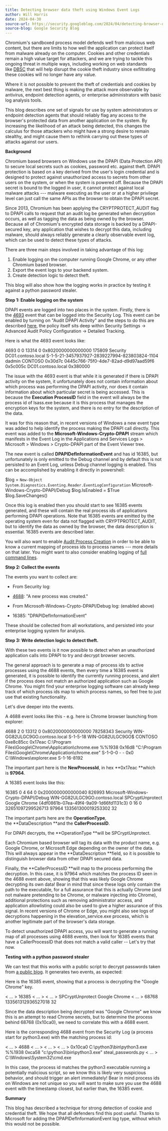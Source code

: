 ```yaml
---
title: Detecting browser data theft using Windows Event Logs
author: Will Harris
date: 2024-04-30
source-url: https://security.googleblog.com/2024/04/detecting-browser-data-theft-using.html
source-blog: Google Security Blog
---
```


Chromium's sandboxed process model defends well from malicious web content, but there are limits to how well the application can protect itself from malware already on the computer. Cookies and other credentials remain a high value target for attackers, and we are trying to tackle this ongoing threat in multiple ways, including working on web standards like [DBSC](https://blog.chromium.org/2024/04/fighting-cookie-theft-using-device.html) that will help disrupt the cookie theft industry since exfiltrating these cookies will no longer have any value.

Where it is not possible to prevent the theft of credentials and cookies by malware, the next best thing is making the attack more observable by antivirus, endpoint detection agents, or enterprise administrators with basic log analysis tools.

This blog describes one set of signals for use by system administrators or endpoint detection agents that should reliably flag any access to the browser's protected data from another application on the system. By increasing the likelihood of an attack being detected, this changes the calculus for those attackers who might have a strong desire to remain stealthy, and might cause them to rethink carrying out these types of attacks against our users.

**Background**

Chromium based browsers on Windows use the DPAPI (Data Protection API) to secure local secrets such as cookies, password etc. against theft. DPAPI protection is based on a key derived from the user's login credential and is designed to protect against unauthorized access to secrets from other users on the system, or when the system is powered off. Because the DPAPI secret is bound to the logged in user, it cannot protect against local malware attacks --- malware executing as the user or at a higher privilege level can just call the same APIs as the browser to obtain the DPAPI secret.

Since 2013, Chromium has been applying the CRYPTPROTECT_AUDIT flag to DPAPI calls to request that an audit log be generated when decryption occurs, as well as tagging the data as being owned by the browser. Because all of Chromium's encrypted data storage is backed by a DPAPI-secured key, any application that wishes to decrypt this data, including malware, should always reliably generate a clearly observable event log, which can be used to detect these types of attacks.

There are three main steps involved in taking advantage of this log:

1.  Enable logging on the computer running Google Chrome, or any other Chromium based browser.
2.  Export the event logs to your backend system.
3.  Create detection logic to detect theft.

This blog will also show how the logging works in practice by testing it against a python password stealer.

**Step 1: Enable logging on the system**

DPAPI events are logged into two places in the system. Firstly, there is the [4693](https://learn.microsoft.com/en-us/previous-versions/windows/it-pro/windows-10/security/threat-protection/auditing/event-4693) event that can be logged into the Security Log. This event can be enabled by turning on "Audit DPAPI Activity" and the steps to do this are described [here](https://learn.microsoft.com/en-us/previous-versions/windows/it-pro/windows-10/security/threat-protection/auditing/audit-dpapi-activity), the policy itself sits deep within Security Settings -> Advanced Audit Policy Configuration -> Detailed Tracking.

Here is what the 4693 event looks like:

<Event xmlns="http://schemas.microsoft.com/win/2004/08/events/event"> <System> <Provider Name="Microsoft-Windows-Security-Auditing" Guid="{...}" /> <EventID>4693</EventID> <Version>0</Version> <Level>0</Level> <Task>13314</Task> <Opcode>0</Opcode> <Keywords>0x8020000000000000</Keywords> <TimeCreated SystemTime="2015-08-22T06:25:14.589407700Z" /> <EventRecordID>175809</EventRecordID> <Correlation /> <Execution ProcessID="520" ThreadID="1340" /> <Channel>Security</Channel> <Computer>DC01.contoso.local</Computer> <Security /> </System> <EventData> <Data Name="SubjectUserSid">S-1-5-21-3457937927-2839227994-823803824-1104</Data> <Data Name="SubjectUserName">dadmin</Data> <Data Name="SubjectDomainName">CONTOSO</Data> <Data Name="SubjectLogonId">0x30d7c</Data> <Data Name="MasterKeyId">0445c766-75f0-4de7-82ad-d9d97aad59f6</Data> <Data Name="RecoveryReason">0x5c005c</Data> <Data Name="RecoveryServer">DC01.contoso.local</Data> <Data Name="RecoveryKeyId" /> <Data Name="FailureId">0x380000</Data> </EventData> </Event>

The issue with the 4693 event is that while it is generated if there is DPAPI activity on the system, it unfortunately does not contain information about which process was performing the DPAPI activity, nor does it contain information about which particular secret is being accessed. This is because the **Execution ProcessID** field in the event will always be the process id of lsass.exe because it is this process that manages the encryption keys for the system, and there is no entry for the description of the data.

It was for this reason that, in recent versions of Windows a new event type was added to help identify the process making the DPAPI call directly. This event was added to the **Microsoft-Windows-Crypto-DPAPI** stream which manifests in the Event Log in the Applications and Services Logs > Microsoft > Windows > Crypto-DPAPI part of the Event Viewer tree.

The new event is called **DPAPIDefInformationEvent** and has id 16385, but unfortunately is only emitted to the Debug channel and by default this is not persisted to an Event Log, unless Debug channel logging is enabled. This can be accomplished by enabling it directly in powershell:

$log = ` New-Object System.Diagnostics.Eventing.Reader.EventLogConfiguration ` Microsoft-Windows-Crypto-DPAPI/Debug $log.IsEnabled = $True $log.SaveChanges()

Once this log is enabled then you should start to see 16385 events generated, and these will contain the real process ids of applications performing DPAPI operations. Note that 16385 events are emitted by the operating system even for data not flagged with CRYPTPROTECT_AUDIT, but to identify the data as owned by the browser, the data description is essential. 16385 events are described later.

You will also want to enable [Audit Process Creation](https://learn.microsoft.com/en-us/previous-versions/windows/it-pro/windows-10/security/threat-protection/auditing/audit-process-creation) in order to be able to know a current mapping of process ids to process names --- more details on that later. You might want to also consider enabling logging of [full command lines](https://learn.microsoft.com/en-gb/windows-server/identity/ad-ds/manage/component-updates/command-line-process-auditing).

**Step 2: Collect the events**

The events you want to collect are:

-   From Security log:

-   [4688](https://learn.microsoft.com/en-us/previous-versions/windows/it-pro/windows-10/security/threat-protection/auditing/event-4688): "A new process was created."

-   From Microsoft-Windows-Crypto-DPAPI/Debug log: (enabled above)

-   16385: "DPAPIDefInformationEvent"

These should be collected from all workstations, and persisted into your enterprise logging system for analysis.

**Step 3: Write detection logic to detect theft.**

With these two events is it now possible to detect when an unauthorized application calls into DPAPI to try and decrypt browser secrets.

The general approach is to generate a map of process ids to active processes using the 4688 events, then every time a 16385 event is generated, it is possible to identify the currently running process, and alert if the process does not match an authorized application such as Google Chrome. You might find your enterprise logging software can already keep track of which process ids map to which process names, so feel free to just use that existing functionality.

Let's dive deeper into the events.

A 4688 event looks like this - e.g. here is Chrome browser launching from explorer:

<Event xmlns="http://schemas.microsoft.com/win/2004/08/events/event"> <System> <Provider Name="Microsoft-Windows-Security-Auditing" Guid="{...}" /> <EventID>4688</EventID> <Version>2</Version> <Level>0</Level> <Task>13312</Task> <Opcode>0</Opcode> <Keywords>0x8020000000000000</Keywords> <TimeCreated SystemTime="2024-03-28T20:06:41.9254105Z" /> <EventRecordID>78258343</EventRecordID> <Correlation /> <Execution ProcessID="4" ThreadID="54256" /> <Channel>Security</Channel> <Computer>WIN-GG82ULGC9GO.contoso.local</Computer> <Security /> </System> <EventData> <Data Name="SubjectUserSid">S-1-5-18</Data> <Data Name="SubjectUserName">WIN-GG82ULGC9GO$</Data> <Data Name="SubjectDomainName">CONTOSO</Data> <Data Name="SubjectLogonId">0xe8c85cc</Data> <Data Name="NewProcessId">0x17eac</Data> <Data Name="NewProcessName">C:\Program Files\Google\Chrome\Application\chrome.exe</Data> <Data Name="TokenElevationType">%%1938</Data> <Data Name="ProcessId">0x16d8</Data> <Data Name="CommandLine">"C:\Program Files\Google\Chrome\Application\chrome.exe" </Data> <Data Name="TargetUserSid">S-1-0-0</Data> <Data Name="TargetUserName">-</Data> <Data Name="TargetDomainName">-</Data> <Data Name="TargetLogonId">0x0</Data> <Data Name="ParentProcessName">C:\Windows\explorer.exe</Data> <Data Name="MandatoryLabel">S-1-16-8192</Data> </EventData> </Event>

The important part here is the **NewProcessId**, in hex **0x17eac **which is **97964**.

A 16385 event looks like this:

<Event xmlns="http://schemas.microsoft.com/win/2004/08/events/event"> <System> <Provider Name="Microsoft-Windows-Crypto-DPAPI" Guid="{...}" /> <EventID>16385</EventID> <Version>0</Version> <Level>4</Level> <Task>64</Task> <Opcode>0</Opcode> <Keywords>0x2000000000000040</Keywords> <TimeCreated SystemTime="2024-03-28T20:06:42.1772585Z" /> <EventRecordID>826993</EventRecordID> <Correlation ActivityID="{777bf68d-7757-0028-b5f6-7b775777da01}" /> <Execution ProcessID="1392" ThreadID="57108" /> <Channel>Microsoft-Windows-Crypto-DPAPI/Debug</Channel> <Computer>WIN-GG82ULGC9GO.contoso.local</Computer> <Security UserID="S-1-5-18" /> </System> <EventData> <Data Name="OperationType">SPCryptUnprotect</Data> <Data Name="DataDescription">Google Chrome</Data> <Data Name="MasterKeyGUID">{4df0861b-07ea-49f4-9a09-1d66fd1131c3}</Data> <Data Name="Flags">0</Data> <Data Name="ProtectionFlags">16</Data> <Data Name="ReturnValue">0</Data> <Data Name="CallerProcessStartKey">32651097299526713</Data> <Data Name="CallerProcessID">97964</Data> <Data Name="CallerProcessCreationTime">133561300019253302</Data> <Data Name="PlainTextDataSize">32</Data> </EventData> </Event>

The important parts here are the **OperationType**, the **DataDescription **and the **CallerProcessID**.

For DPAPI decrypts, the **OperationType **will be SPCryptUnprotect.

Each Chromium based browser will tag its data with the product name, e.g. Google Chrome, or Microsoft Edge depending on the owner of the data. This will always appear in the **DataDescription **field, so it is possible to distinguish browser data from other DPAPI secured data.

Finally, the **CallerProcessID **will map to the process performing the decryption. In this case, it is 97964 which matches the process ID seen in the 4688 event above, showing that this was likely Google Chrome decrypting its own data! Bear in mind that since these logs only contain the path to the executable, for a full assurance that this is actually Chrome (and not malware pretending to be Chrome, or malware injecting into Chrome), additional protections such as removing administrator access, and application allowlisting could also be used to give a higher assurance of this signal. In recent versions of Chrome or Edge, you might also see logs of decryptions happening in the elevation_service.exe process, which is another legitimate part of the browser's data storage.

To detect unauthorized DPAPI access, you will want to generate a running map of all processes using 4688 events, then look for 16385 events that have a CallerProcessID that does not match a valid caller -- Let's try that now.

**Testing with a python password stealer**

We can test that this works with a public script to decrypt passwords taken from [a public blog](https://www.geeksforgeeks.org/how-to-extract-chrome-passwords-in-python/). It generates two events, as expected:

Here is the 16385 event, showing that a process is decrypting the "Google Chrome" key.

<Event xmlns="http://schemas.microsoft.com/win/2004/08/events/event"> <System> < ... > <EventID>16385</EventID> < ... > <TimeCreated SystemTime="2024-03-28T20:28:13.7891561Z" /> < ... > </System> <EventData> <Data Name="OperationType">SPCryptUnprotect</Data> <Data Name="DataDescription">Google Chrome</Data> < ... > <Data Name="CallerProcessID">68768</Data> <Data Name="CallerProcessCreationTime">133561312936527018</Data> <Data Name="PlainTextDataSize">32</Data> </EventData> </Event>

Since the data description being decrypted was "Google Chrome" we know this is an attempt to read Chrome secrets, but to determine the process behind 68768 (0x10ca0), we need to correlate this with a 4688 event.

Here is the corresponding 4688 event from the Security Log (a process start for python3.exe) with the matching process id:

<Event xmlns="http://schemas.microsoft.com/win/2004/08/events/event"> <System> < ... > <EventID>4688</EventID> < ... > <TimeCreated SystemTime="2024-03-28T20:28:13.6527871Z" /> < ... > </System> <EventData> < ... > <Data Name="NewProcessId">0x10ca0</Data> <Data Name="NewProcessName">C:\python3\bin\python3.exe</Data> <Data Name="TokenElevationType">%%1938</Data> <Data Name="ProcessId">0xca58</Data> <Data Name="CommandLine">"c:\python3\bin\python3.exe" steal_passwords.py</Data> < ... > <Data Name="ParentProcessName">C:\Windows\System32\cmd.exe</Data> </EventData> </Event>

In this case, the process id matches the python3 executable running a potentially malicious script, so we know this is likely very suspicious behavior, and should trigger an alert immediately! Bear in mind process ids on Windows are not unique so you will want to make sure you use the 4688 event with the timestamp closest, but earlier than, the 16385 event.

**Summary**

This blog has described a technique for strong detection of cookie and credential theft. We hope that all defenders find this post useful. Thanks to Microsoft for adding the DPAPIDefInformationEvent log type, without which this would not be possible.